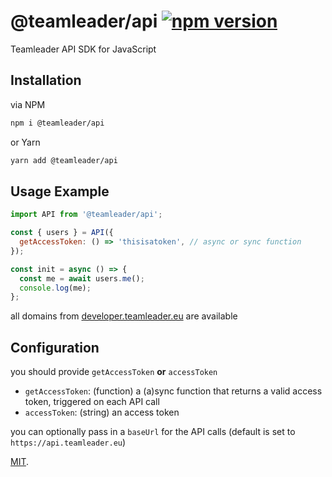 # @teamleader/api [![npm version](https://badge.fury.io/js/%40teamleader%2Fapi.svg)](https://badge.fury.io/js/%40teamleader%2Fapi)

Teamleader API SDK for JavaScript

## Installation

via NPM

```bash
npm i @teamleader/api
```

or Yarn

```bash
yarn add @teamleader/api
```

## Usage Example

```js
import API from '@teamleader/api';

const { users } = API({
  getAccessToken: () => 'thisisatoken', // async or sync function
});

const init = async () => {
  const me = await users.me();
  console.log(me);
};
```

all domains from [developer.teamleader.eu](https://developer.teamleader.eu/) are available

## Configuration

you should provide `getAccessToken` **or** `accessToken`

* `getAccessToken`: (function) a (a)sync function that returns a valid access token, triggered on each API call
* `accessToken`: (string) an access token

you can optionally pass in a `baseUrl` for the API calls (default is set to `https://api.teamleader.eu`)

[MIT](LICENSE).
